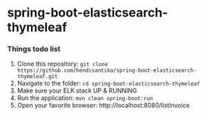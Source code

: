 # spring-boot-elasticsearch-thymeleaf

### Things todo list

1. Clone this repository: `git clone https://github.com/hendisantika/spring-boot-elasticsearch-thymeleaf.git`
2. Navigate to the folder: `cd spring-boot-elasticsearch-thymeleaf`
3. Make sure your ELK stack UP & RUNNING
4. Run the application: `mvn clean spring-boot:run`
5. Open your favorite browser: http://localhost:8080/listInvoice
